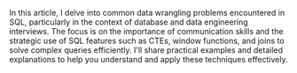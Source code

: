 In this article, I delve into common data wrangling problems encountered in SQL, particularly in the context of database and data engineering interviews. 
The focus is on the importance of communication skills and the strategic use of SQL features such as CTEs, window functions, and joins to solve complex queries efficiently. 
I'll share practical examples and detailed explanations to help you understand and apply these techniques effectively.
